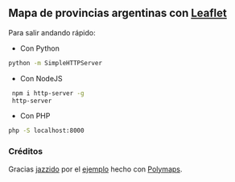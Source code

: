 ## Mapa de provincias argentinas con [Leaflet](http://leafletjs.com)

Para salir andando rápido:
- Con Python
```bash
python -m SimpleHTTPServer
```

- Con NodeJS
```bash
 npm i http-server -g
 http-server
```

- Con PHP
```bash
php -S localhost:8000
```

### Créditos
Gracias [jazzido](https://github.com/jazzido) por el [ejemplo](https://github.com/jazzido/Polymaps-Argentina) hecho con [Polymaps](https://github.com/jazzido/Polymaps-Argentina).
